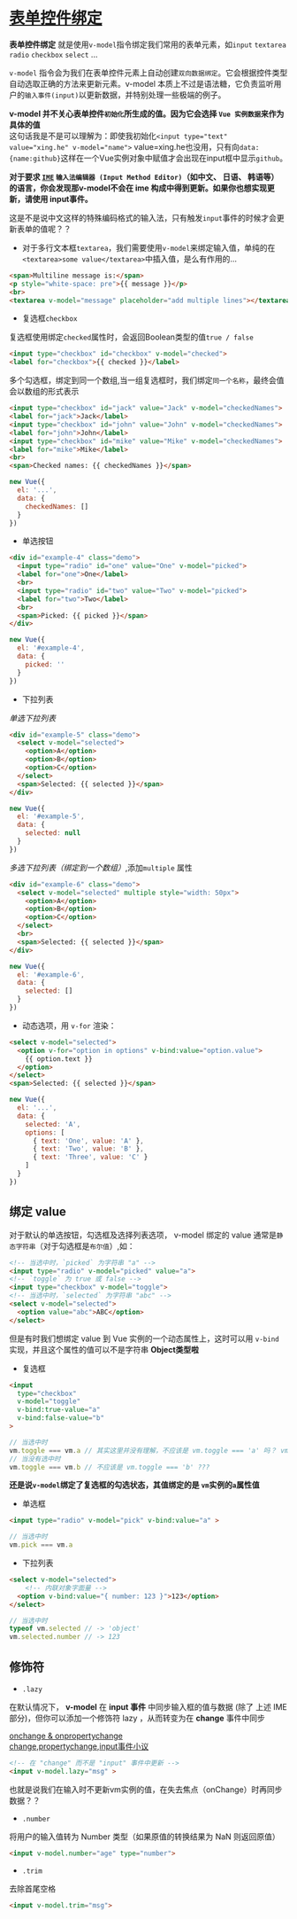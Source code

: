 # [表单控件绑定](https://cn.vuejs.org/v2/guide/forms.html)

**表单控件绑定** 就是使用`v-model`指令绑定我们常用的表单元素，如`input` `textarea` `radio` `checkbox` `select` ...

`v-model` 指令会为我们在表单控件元素上自动创建`双向数据绑定`。它会根据控件类型自动选取正确的方法来更新元素。v-model 本质上不过是语法糖，它负责监听用户的`输入事件(input)`以更新数据，并特别处理一些极端的例子。

**v-model 并不关心表单控件`初始化`所生成的值。因为它会选择 `Vue 实例数据`来作为具体的值**  
这句话我是不是可以理解为：即使我初始化`<input type="text" value="xing.he" v-model="name">` value=xing.he也没用，只有向`data:{name:github}`这样在一个Vue实例对象中赋值才会出现在input框中显示`github`。


**对于要求 [`IME`](https://zhidao.baidu.com/question/1731646883374727547.html) `输入法编辑器 (Input Method Editor)`（如中文、 日语、 韩语等） 的语言，你会发现那v-model不会在 ime 构成中得到更新。如果你也想实现更新，请使用 input事件。**

这是不是说中文这样的特殊编码格式的输入法，只有触发`input`事件的时候才会更新表单的值呢？？

- 对于多行文本框`textarea`，我们需要使用`v-model`来绑定输入值，单纯的在`<textarea>some value</textarea>`中插入值，是么有作用的...

```html
<span>Multiline message is:</span>
<p style="white-space: pre">{{ message }}</p>
<br>
<textarea v-model="message" placeholder="add multiple lines"></textarea>
```

- 复选框`checkbox`

复选框使用绑定`checked`属性时，会返回Boolean类型的值`true / false`

```html
<input type="checkbox" id="checkbox" v-model="checked">
<label for="checkbox">{{ checked }}</label>
```

多个勾选框，绑定到同一个数组,当一组复选框时，我们绑定`同一个名称`，最终会值会以数组的形式表示  

```html
<input type="checkbox" id="jack" value="Jack" v-model="checkedNames">
<label for="jack">Jack</label>
<input type="checkbox" id="john" value="John" v-model="checkedNames">
<label for="john">John</label>
<input type="checkbox" id="mike" value="Mike" v-model="checkedNames">
<label for="mike">Mike</label>
<br>
<span>Checked names: {{ checkedNames }}</span>
```


```js
new Vue({
  el: '...',
  data: {
    checkedNames: []
  }
})
```

- 单选按钮

```html
<div id="example-4" class="demo">
  <input type="radio" id="one" value="One" v-model="picked">
  <label for="one">One</label>
  <br>
  <input type="radio" id="two" value="Two" v-model="picked">
  <label for="two">Two</label>
  <br>
  <span>Picked: {{ picked }}</span>
</div>
```

```js
new Vue({
  el: '#example-4',
  data: {
    picked: ''
  }
})
```

- 下拉列表

*单选下拉列表*

```html
<div id="example-5" class="demo">
  <select v-model="selected">
    <option>A</option>
    <option>B</option>
    <option>C</option>
  </select>
  <span>Selected: {{ selected }}</span>
</div>
```

```js
new Vue({
  el: '#example-5',
  data: {
    selected: null
  }
})
```

*多选下拉列表（绑定到一个数组）*,添加`multiple` 属性

```html
<div id="example-6" class="demo">
  <select v-model="selected" multiple style="width: 50px">
    <option>A</option>
    <option>B</option>
    <option>C</option>
  </select>
  <br>
  <span>Selected: {{ selected }}</span>
</div>
```

```js
new Vue({
  el: '#example-6',
  data: {
    selected: []
  }
})
```

- 动态选项，用 `v-for` 渲染：

```html
<select v-model="selected">
  <option v-for="option in options" v-bind:value="option.value">
    {{ option.text }}
  </option>
</select>
<span>Selected: {{ selected }}</span>
```

```js
new Vue({
  el: '...',
  data: {
    selected: 'A',
    options: [
      { text: 'One', value: 'A' },
      { text: 'Two', value: 'B' },
      { text: 'Three', value: 'C' }
    ]
  }
})
```

## 绑定 value

对于默认的单选按钮，勾选框及选择列表选项， v-model 绑定的 value 通常是`静态字符串`（对于勾选框是`布尔值`）,如：

```html
<!-- 当选中时，`picked` 为字符串 "a" -->
<input type="radio" v-model="picked" value="a">
<!-- `toggle` 为 true 或 false -->
<input type="checkbox" v-model="toggle">
<!-- 当选中时，`selected` 为字符串 "abc" -->
<select v-model="selected">
  <option value="abc">ABC</option>
</select>
```

但是有时我们想绑定 value 到 Vue 实例的一个动态属性上，这时可以用 `v-bind` 实现，并且这个属性的值可以不是字符串 **Object类型啦**

- 复选框

```html
<input
  type="checkbox"
  v-model="toggle"
  v-bind:true-value="a"
  v-bind:false-value="b"
>
```

```js
// 当选中时
vm.toggle === vm.a // 其实这里并没有理解，不应该是 vm.toggle === 'a' 吗？ vm.a 又是哪里来的？？
// 当没有选中时
vm.toggle === vm.b // 不应该是 vm.toggle === 'b' ???
```

**还是说`v-model`绑定了复选框的勾选状态，其值绑定的是 `vm`实例的`a`属性值**

- 单选框

```html
<input type="radio" v-model="pick" v-bind:value="a" >
```

```js
// 当选中时
vm.pick === vm.a
```

- 下拉列表

```html
<select v-model="selected">
    <!-- 内联对象字面量 -->
  <option v-bind:value="{ number: 123 }">123</option>
</select>
```

```js
// 当选中时
typeof vm.selected // -> 'object'
vm.selected.number // -> 123
```

## 修饰符

- `.lazy`

在默认情况下， **v-model** 在 **input 事件** 中同步输入框的值与数据 (除了 上述 IME 部分)，但你可以添加一个修饰符 lazy ，从而转变为在 **change** 事件中同步  

[onchange & onpropertychange](http://blog.csdn.net/zhbitxhd/article/details/12943091)   
[change,propertychange,input事件小议](http://www.cnblogs.com/AndyWithPassion/archive/2011/12/18/change_propertychange_input.html)   

```html
<!-- 在 "change" 而不是 "input" 事件中更新 -->
<input v-model.lazy="msg" >
```

也就是说我们在输入时不更新vm实例的值，在失去焦点（onChange）时再同步数据？？

- `.number`

将用户的输入值转为 Number 类型（如果原值的转换结果为 NaN 则返回原值）

```html
<input v-model.number="age" type="number">
```

- `.trim`

去除首尾空格

```html
<input v-model.trim="msg">
```